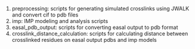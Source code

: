 1. preprocessing: scripts for generating simulated crosslinks using JWALK and convert cif to pdb files
2. imp: IMP modeling and analysis scripts
3. easal_pdb_output: scripts for converting easal output to pdb format 
4. crosslink_distance_calculation: scripts for calculating distance between crosslinked residues on easal output pdbs and imp models
